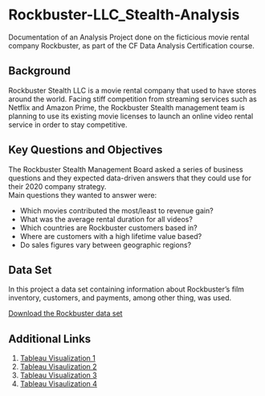 # Rockbuster-LLC_Stealth-Analysis
Documentation of an Analysis Project done on the ficticious movie rental company Rockbuster, as part of the CF Data Analysis Certification course.

## Background
Rockbuster Stealth LLC is a movie rental company that used to have stores around the
world. Facing stiff competition from streaming services such as Netflix and Amazon Prime,
the Rockbuster Stealth management team is planning to use its existing movie licenses to
launch an online video rental service in order to stay competitive.

## Key Questions and Objectives
The Rockbuster Stealth Management Board asked a series of business questions and
they expected data-driven answers that they could use for their 2020 company strategy.  
Main questions they wanted to answer were:

  - Which movies contributed the most/least to revenue gain?
  - What was the average rental duration for all videos?
  - Which countries are Rockbuster customers based in?
  - Where are customers with a high lifetime value based?
  - Do sales figures vary between geographic regions?

## Data Set
In this project a data set containing information about Rockbuster’s
film inventory, customers, and payments, among other thing, was used.

[Download the Rockbuster data set](http://www.postgresqltutorial.com/wp-content/uploads/2019/05/dvdrental.zip)

## Additional Links
1. [Tableau Visualization 1](https://public.tableau.com/app/profile/diana.alatriste/viz/Rockbuster_TotalRevenuebyRegion/Continent)
2. [Tableau Visaulization 2](https://public.tableau.com/app/profile/diana.alatriste/viz/Rockbuster_Top10cities/Sheet1)
3. [Tableau Visualization 3](https://public.tableau.com/app/profile/diana.alatriste/viz/Top10movies_16884123785960/Sheet1)
4. [Tableau Visaulization 4](https://public.tableau.com/app/profile/diana.alatriste/viz/Rockbustercustomerrevenueanalysis/Sheet1)
